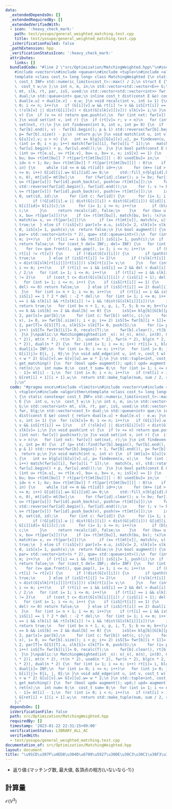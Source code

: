 ```yaml
---
data:
  _extendedDependsOn: []
  _extendedRequiredBy: []
  _extendedVerifiedWith:
  - icon: ':heavy_check_mark:'
    path: test/yosupo/general_weighted_matching.test.cpp
    title: test/yosupo/general_weighted_matching.test.cpp
  _isVerificationFailed: false
  _pathExtension: hpp
  _verificationStatusIcon: ':heavy_check_mark:'
  attributes:
    links: []
  bundledCode: "#line 2 \"src/Optimization/MatchingWeighted.hpp\"\n#include <limits>\n\
    #include <vector>\n#include <queue>\n#include <tuple>\n#include <algorithm>\n\
    template <class cost_t= long long> class MatchingWeighted {\n static constexpr\
    \ cost_t INF= std::numeric_limits<cost_t>::max() / 2;\n struct E {\n  int u, v;\n\
    \  cost_t w;\n };\n int n, m, in;\n std::vector<std::vector<E>> G;\n std::vector<int>\
    \ mt, slk, rt, par, isS, used;\n std::vector<std::vector<int>> fwr, blg;\n std::vector<cost_t>\
    \ dual;\n std::queue<int> que;\n inline cost_t dist(const E &e) const { return\
    \ dual[e.u] + dual[e.v] - e.w; }\n void recalc(int v, int i= 1) {\n  for (slk[v]=\
    \ 0; i <= n; i++)\n   if (G[i][v].w && rt[i] != v && isS[rt[i]] == 1)\n    if\
    \ (!slk[v] || dist(G[i][v]) < dist(G[slk[v]][v])) slk[v]= i;\n }\n void push(int\
    \ v) {\n  if (v <= n) return que.push(v);\n  for (int nxt: fwr[v]) push(nxt);\n\
    \ }\n void set(int v, int r) {\n  if (rt[v]= r; v > n)\n   for (int nxt: fwr[v])\
    \ set(nxt, r);\n }\n int findeven(int b, int v, int p= 0) {\n  if (p= std::find(fwr[b].begin(),\
    \ fwr[b].end(), v) - fwr[b].begin(); p & 1) std::reverse(fwr[b].begin() + 1, fwr[b].end()),\
    \ p= fwr[b].size() - p;\n  return p;\n }\n void match(int u, int v) {\n  if (mt[u]=\
    \ G[u][v].v; u > n) {\n   int x= blg[u][G[u][v].u], p= findeven(u, x);\n   for\
    \ (int i= 0; i < p; i++) match(fwr[u][i], fwr[u][i ^ 1]);\n   match(x, v), std::rotate(fwr[u].begin(),\
    \ fwr[u].begin() + p, fwr[u].end());\n  }\n }\n bool path(const E &e) {\n  if\
    \ (int u= rt[e.u], v= rt[e.v], bu= u, bv= v, x; isS[v] == 1) {\n   for (in++;\
    \ bu; bu= rt[mt[bu]] ? rt[par[rt[mt[bu]]]] : 0) used[bu]= in;\n   for (int i,\
    \ id= n + 1; bv; bv= rt[mt[bv]] ? rt[par[rt[mt[bv]]]] : 0)\n    if (used[bv] ==\
    \ in) {\n     while (id <= m && rt[id]) id++;\n     for (m+= (id > m), i= 1; i\
    \ <= m; i++) G[id][i].w= G[i][id].w= 0;\n     std::fill_n(blg[id].begin() + 1,\
    \ n, 0), mt[id]= mt[bv];\n     for (fwr[id].clear(); u != bv; fwr[id].push_back(u),\
    \ u= rt[par[u]]) fwr[id].push_back(u), push(u= rt[mt[u]]);\n     fwr[id].push_back(bv),\
    \ std::reverse(fwr[id].begin(), fwr[id].end());\n     for (; v != bv; fwr[id].push_back(v),\
    \ v= rt[par[v]]) fwr[id].push_back(v), push(v= rt[mt[v]]);\n     isS[id]= 1, dual[id]=\
    \ 0, set(id, id);\n     for (int c: fwr[id]) {\n      for (i= 1; i <= m; i++)\n\
    \       if (!G[id][i].w || dist(G[c][i]) < dist(G[id][i])) G[id][i]= G[c][i],\
    \ G[i][id]= G[i][c];\n      for (i= 1; i <= n; i++)\n       if (blg[c][i]) blg[id][i]=\
    \ c;\n     }\n     return recalc(id), false;\n    }\n   for (bu= u, bv= v;; match(bv=\
    \ x, bu= rt[par[x]]))\n    if (x= rt[mt[bu]], match(bu, bv); !x)\n     for (;;\
    \ match(u= x, v= rt[par[x]]))\n      if (x= rt[mt[v]], match(v, u); !x) return\
    \ true;\n  } else if (!isS[v]) par[v]= e.u, isS[v]= 2, slk[v]= slk[x= rt[mt[v]]]=\
    \ 0, isS[x]= 1, push(x);\n  return false;\n }\n bool augment() {\n  isS= slk=\
    \ par= std::vector<int>(n * 2), que= std::queue<int>();\n  for (int i= 1; i <=\
    \ m; i++)\n   if (rt[i] == i && !mt[i]) isS[i]= 1, push(i);\n  if (que.empty())\
    \ return false;\n  for (cost_t del= INF;; del= INF) {\n   for (int v, i; !que.empty();)\n\
    \    for (v= que.front(), que.pop(), i= 1; i <= n; i++)\n     if (G[v][i].w &&\
    \ rt[i] != rt[v]) {\n      if (!dist(G[v][i])) {\n       if (path(G[v][i])) return\
    \ true;\n      } else if (isS[rt[i]] != 2)\n       if (!slk[rt[i]] || dist(G[v][rt[i]])\
    \ < dist(G[slk[rt[i]]][rt[i]])) slk[rt[i]]= v;\n     }\n   for (int i= n + 1;\
    \ i <= m; i++)\n    if (rt[i] == i && isS[i] == 2 && del > dual[i] / 2) del= dual[i]\
    \ / 2;\n   for (int i= 1; i <= m; i++)\n    if (rt[i] == i && slk[i] && isS[i]\
    \ != 2)\n     if (cost_t c= dist(G[slk[i]][i]) / (isS[i] + 1); del > c) del= c;\n\
    \   for (int i= 1; i <= n; i++) {\n    if (isS[rt[i]] == 1) {\n     if ((dual[i]-=\
    \ del) <= 0) return false;\n    } else if (isS[rt[i]] == 2) dual[i]+= del;\n \
    \  }\n   for (int i= n + 1; i <= m; i++)\n    if (rt[i] == i && isS[i]) dual[i]+=\
    \ isS[i] == 1 ? 2 * del : -2 * del;\n   for (int i= 1; i <= m; i++)\n    if (rt[i]\
    \ == i && slk[i] && rt[slk[i]] != i && !dist(G[slk[i]][i]))\n     if (path(G[slk[i]][i]))\
    \ return true;\n   for (int b= n + 1, x, p, i, T, S; b <= m; b++)\n    if (rt[b]\
    \ == b && isS[b] == 2 && dual[b] == 0) {\n     isS[x= blg[b][G[b][par[b]].u]]=\
    \ 2, par[x]= par[b];\n     for (int c: fwr[b]) set(c, c);\n     for (p= findeven(b,\
    \ x), i= 0, x= fwr[b].size(); i < p; i+= 2) isS[S= fwr[b][i + 1]]= 1, isS[T= fwr[b][i]]=\
    \ 2, par[T]= G[S][T].u, slk[S]= slk[T]= 0, push(S);\n     for (i= p + 1; i < x;\
    \ i++) isS[T= fwr[b][i]]= 0, recalc(T);\n     fwr[b].clear(), rt[b]= 0;\n    }\n\
    \  }\n }\npublic:\n MatchingWeighted(int _n): n(_n), m(n), in(0), G(n * 2, std::vector<E>(n\
    \ * 2)), mt(n * 2), rt(n * 2), used(n * 2), fwr(n * 2), blg(n * 2, std::vector<int>(n\
    \ * 2)), dual(n * 2) {\n  for (int i= 1; i <= n; i++) rt[i]= i, blg[i][i]= i,\
    \ dual[i]= INF;\n  for (int i= 0; i <= n; i++)\n   for (int j= 0; j <= n; j++)\
    \ G[i][j]= E{i, j, 0};\n }\n void add_edge(int u, int v, cost_t w) {\n  if (G[++u][++v].w\
    \ < w * 2) G[u][v].w= G[v][u].w= w * 2;\n }\n std::tuple<int, cost_t, std::vector<int>>\
    \ get_matching() {\n  for (bool upd= augment(); upd;) upd= augment();\n  std::vector<int>\
    \ ret(n);\n  int num= 0;\n  cost_t sum= 0;\n  for (int i= 1; i <= n; i++) ret[i\
    \ - 1]= mt[i] - 1;\n  for (int i= 0; i < n; i++)\n   if (ret[i] > i) num++, sum+=\
    \ G[ret[i] + 1][i + 1].w;\n  return std::make_tuple(num, sum / 2, ret);\n }\n\
    };\n"
  code: "#pragma once\n#include <limits>\n#include <vector>\n#include <queue>\n#include\
    \ <tuple>\n#include <algorithm>\ntemplate <class cost_t= long long> class MatchingWeighted\
    \ {\n static constexpr cost_t INF= std::numeric_limits<cost_t>::max() / 2;\n struct\
    \ E {\n  int u, v;\n  cost_t w;\n };\n int n, m, in;\n std::vector<std::vector<E>>\
    \ G;\n std::vector<int> mt, slk, rt, par, isS, used;\n std::vector<std::vector<int>>\
    \ fwr, blg;\n std::vector<cost_t> dual;\n std::queue<int> que;\n inline cost_t\
    \ dist(const E &e) const { return dual[e.u] + dual[e.v] - e.w; }\n void recalc(int\
    \ v, int i= 1) {\n  for (slk[v]= 0; i <= n; i++)\n   if (G[i][v].w && rt[i] !=\
    \ v && isS[rt[i]] == 1)\n    if (!slk[v] || dist(G[i][v]) < dist(G[slk[v]][v]))\
    \ slk[v]= i;\n }\n void push(int v) {\n  if (v <= n) return que.push(v);\n  for\
    \ (int nxt: fwr[v]) push(nxt);\n }\n void set(int v, int r) {\n  if (rt[v]= r;\
    \ v > n)\n   for (int nxt: fwr[v]) set(nxt, r);\n }\n int findeven(int b, int\
    \ v, int p= 0) {\n  if (p= std::find(fwr[b].begin(), fwr[b].end(), v) - fwr[b].begin();\
    \ p & 1) std::reverse(fwr[b].begin() + 1, fwr[b].end()), p= fwr[b].size() - p;\n\
    \  return p;\n }\n void match(int u, int v) {\n  if (mt[u]= G[u][v].v; u > n)\
    \ {\n   int x= blg[u][G[u][v].u], p= findeven(u, x);\n   for (int i= 0; i < p;\
    \ i++) match(fwr[u][i], fwr[u][i ^ 1]);\n   match(x, v), std::rotate(fwr[u].begin(),\
    \ fwr[u].begin() + p, fwr[u].end());\n  }\n }\n bool path(const E &e) {\n  if\
    \ (int u= rt[e.u], v= rt[e.v], bu= u, bv= v, x; isS[v] == 1) {\n   for (in++;\
    \ bu; bu= rt[mt[bu]] ? rt[par[rt[mt[bu]]]] : 0) used[bu]= in;\n   for (int i,\
    \ id= n + 1; bv; bv= rt[mt[bv]] ? rt[par[rt[mt[bv]]]] : 0)\n    if (used[bv] ==\
    \ in) {\n     while (id <= m && rt[id]) id++;\n     for (m+= (id > m), i= 1; i\
    \ <= m; i++) G[id][i].w= G[i][id].w= 0;\n     std::fill_n(blg[id].begin() + 1,\
    \ n, 0), mt[id]= mt[bv];\n     for (fwr[id].clear(); u != bv; fwr[id].push_back(u),\
    \ u= rt[par[u]]) fwr[id].push_back(u), push(u= rt[mt[u]]);\n     fwr[id].push_back(bv),\
    \ std::reverse(fwr[id].begin(), fwr[id].end());\n     for (; v != bv; fwr[id].push_back(v),\
    \ v= rt[par[v]]) fwr[id].push_back(v), push(v= rt[mt[v]]);\n     isS[id]= 1, dual[id]=\
    \ 0, set(id, id);\n     for (int c: fwr[id]) {\n      for (i= 1; i <= m; i++)\n\
    \       if (!G[id][i].w || dist(G[c][i]) < dist(G[id][i])) G[id][i]= G[c][i],\
    \ G[i][id]= G[i][c];\n      for (i= 1; i <= n; i++)\n       if (blg[c][i]) blg[id][i]=\
    \ c;\n     }\n     return recalc(id), false;\n    }\n   for (bu= u, bv= v;; match(bv=\
    \ x, bu= rt[par[x]]))\n    if (x= rt[mt[bu]], match(bu, bv); !x)\n     for (;;\
    \ match(u= x, v= rt[par[x]]))\n      if (x= rt[mt[v]], match(v, u); !x) return\
    \ true;\n  } else if (!isS[v]) par[v]= e.u, isS[v]= 2, slk[v]= slk[x= rt[mt[v]]]=\
    \ 0, isS[x]= 1, push(x);\n  return false;\n }\n bool augment() {\n  isS= slk=\
    \ par= std::vector<int>(n * 2), que= std::queue<int>();\n  for (int i= 1; i <=\
    \ m; i++)\n   if (rt[i] == i && !mt[i]) isS[i]= 1, push(i);\n  if (que.empty())\
    \ return false;\n  for (cost_t del= INF;; del= INF) {\n   for (int v, i; !que.empty();)\n\
    \    for (v= que.front(), que.pop(), i= 1; i <= n; i++)\n     if (G[v][i].w &&\
    \ rt[i] != rt[v]) {\n      if (!dist(G[v][i])) {\n       if (path(G[v][i])) return\
    \ true;\n      } else if (isS[rt[i]] != 2)\n       if (!slk[rt[i]] || dist(G[v][rt[i]])\
    \ < dist(G[slk[rt[i]]][rt[i]])) slk[rt[i]]= v;\n     }\n   for (int i= n + 1;\
    \ i <= m; i++)\n    if (rt[i] == i && isS[i] == 2 && del > dual[i] / 2) del= dual[i]\
    \ / 2;\n   for (int i= 1; i <= m; i++)\n    if (rt[i] == i && slk[i] && isS[i]\
    \ != 2)\n     if (cost_t c= dist(G[slk[i]][i]) / (isS[i] + 1); del > c) del= c;\n\
    \   for (int i= 1; i <= n; i++) {\n    if (isS[rt[i]] == 1) {\n     if ((dual[i]-=\
    \ del) <= 0) return false;\n    } else if (isS[rt[i]] == 2) dual[i]+= del;\n \
    \  }\n   for (int i= n + 1; i <= m; i++)\n    if (rt[i] == i && isS[i]) dual[i]+=\
    \ isS[i] == 1 ? 2 * del : -2 * del;\n   for (int i= 1; i <= m; i++)\n    if (rt[i]\
    \ == i && slk[i] && rt[slk[i]] != i && !dist(G[slk[i]][i]))\n     if (path(G[slk[i]][i]))\
    \ return true;\n   for (int b= n + 1, x, p, i, T, S; b <= m; b++)\n    if (rt[b]\
    \ == b && isS[b] == 2 && dual[b] == 0) {\n     isS[x= blg[b][G[b][par[b]].u]]=\
    \ 2, par[x]= par[b];\n     for (int c: fwr[b]) set(c, c);\n     for (p= findeven(b,\
    \ x), i= 0, x= fwr[b].size(); i < p; i+= 2) isS[S= fwr[b][i + 1]]= 1, isS[T= fwr[b][i]]=\
    \ 2, par[T]= G[S][T].u, slk[S]= slk[T]= 0, push(S);\n     for (i= p + 1; i < x;\
    \ i++) isS[T= fwr[b][i]]= 0, recalc(T);\n     fwr[b].clear(), rt[b]= 0;\n    }\n\
    \  }\n }\npublic:\n MatchingWeighted(int _n): n(_n), m(n), in(0), G(n * 2, std::vector<E>(n\
    \ * 2)), mt(n * 2), rt(n * 2), used(n * 2), fwr(n * 2), blg(n * 2, std::vector<int>(n\
    \ * 2)), dual(n * 2) {\n  for (int i= 1; i <= n; i++) rt[i]= i, blg[i][i]= i,\
    \ dual[i]= INF;\n  for (int i= 0; i <= n; i++)\n   for (int j= 0; j <= n; j++)\
    \ G[i][j]= E{i, j, 0};\n }\n void add_edge(int u, int v, cost_t w) {\n  if (G[++u][++v].w\
    \ < w * 2) G[u][v].w= G[v][u].w= w * 2;\n }\n std::tuple<int, cost_t, std::vector<int>>\
    \ get_matching() {\n  for (bool upd= augment(); upd;) upd= augment();\n  std::vector<int>\
    \ ret(n);\n  int num= 0;\n  cost_t sum= 0;\n  for (int i= 1; i <= n; i++) ret[i\
    \ - 1]= mt[i] - 1;\n  for (int i= 0; i < n; i++)\n   if (ret[i] > i) num++, sum+=\
    \ G[ret[i] + 1][i + 1].w;\n  return std::make_tuple(num, sum / 2, ret);\n }\n\
    };"
  dependsOn: []
  isVerificationFile: false
  path: src/Optimization/MatchingWeighted.hpp
  requiredBy: []
  timestamp: '2023-01-22 22:31:15+09:00'
  verificationStatus: LIBRARY_ALL_AC
  verifiedWith:
  - test/yosupo/general_weighted_matching.test.cpp
documentation_of: src/Optimization/MatchingWeighted.hpp
layout: document
title: "\u91CD\u307F\u4ED8\u304D\u6700\u5927\u30DE\u30C3\u30C1\u30F3\u30B0"
---
```

 -  返り値:{マッチング数, 最大値, 各頂点の相方(いないなら-1）}

## 計算量
$\mathcal{O}(V^3)$